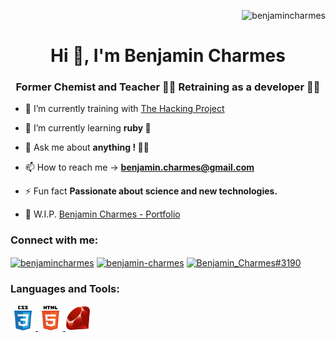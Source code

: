 <p align="right"> <img src="https://komarev.com/ghpvc/?username=benjamincharmes&label=Profile%20views&color=0e75b6&style=flat" alt="benjamincharmes" /> </p>

<h1 align="center">Hi 👋, I'm Benjamin Charmes</h1>
<h3 align="center">Former Chemist and Teacher 👨‍🔬 Retraining as a developer 👨‍💻</h3>

- 🔭 I’m currently training with [The Hacking Project](https://www.thehackingproject.org)

- 🌱 I’m currently learning **ruby 🛑**

- 💬 Ask me about **anything ! 🤷‍♂️**

- 📫 How to reach me -> **benjamin.charmes@gmail.com**

- ⚡ Fun fact **Passionate about science and new technologies.**

- 🚧 W.I.P. [Benjamin Charmes - Portfolio](https://benjamincharmes.github.io)


<h3 align="left">Connect with me:</h3>
<p align="left">
<a href="https://twitter.com/benjamincharmes" target="blank"><img align="center" src="https://raw.githubusercontent.com/rahuldkjain/github-profile-readme-generator/master/src/images/icons/Social/twitter.svg" alt="benjamincharmes" height="30" width="40" /></a>
<a href="https://linkedin.com/in/benjamin-charmes" target="blank"><img align="center" src="https://raw.githubusercontent.com/rahuldkjain/github-profile-readme-generator/master/src/images/icons/Social/linked-in-alt.svg" alt="benjamin-charmes" height="30" width="40" /></a>
<a href="https://discord.gg/Benjamin_Charmes#3190" target="blank"><img align="center" src="https://raw.githubusercontent.com/rahuldkjain/github-profile-readme-generator/master/src/images/icons/Social/discord.svg" alt="Benjamin_Charmes#3190" height="30" width="40" /></a>
</p>


<h3 align="left">Languages and Tools:</h3>
<p align="left"> <a href="https://www.w3schools.com/css/" target="_blank" rel="noreferrer"> <img src="https://raw.githubusercontent.com/devicons/devicon/master/icons/css3/css3-original-wordmark.svg" alt="css3" width="40" height="40"/> </a> <a href="https://www.w3.org/html/" target="_blank" rel="noreferrer"> <img src="https://raw.githubusercontent.com/devicons/devicon/master/icons/html5/html5-original-wordmark.svg" alt="html5" width="40" height="40"/> </a> <a href="https://www.ruby-lang.org/en/" target="_blank" rel="noreferrer"> <img src="https://raw.githubusercontent.com/devicons/devicon/master/icons/ruby/ruby-original.svg" alt="ruby" width="40" height="40"/> </a> </p>
